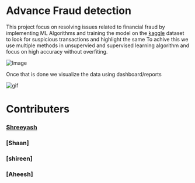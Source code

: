 # Advance Fraud detection 

This project focus on resolving issues related to financial fraud by implementing ML Algorithms and training the model on the [kaggle](https://www.kaggle.com/datasets/sriharshaeedala/financial-fraud-detection-dataset) dataset to look for suspicious transactions and highlight
the same To achive this we use multiple methods in unsupervied and supervised learning algorithm and focus on high accuracy without overfiting. 

![Image](https://github.com/user-attachments/assets/4862c463-852b-4abf-94ec-e497d38defef)



Once that is done we visualize the data using dashboard/reports



![gif](https://github.com/shreeafk/Advance_FFD/blob/main/Advance_FFD/extras/Sequence%2001.gif)



# Contributers 
### [Shreeyash](https://www.linkedin.com/in/dataanalyst101/)
### [Shaan]
### [shireen]
### [Aheesh]













